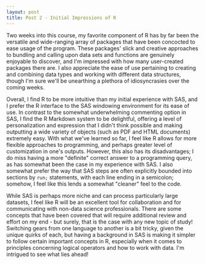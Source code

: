 ```yaml
---
layout: post
title: Post 2 - Initial Impressions of R
---
```



Two weeks into this course, my favorite component of R has by far been the versatile and wide-ranging array of packages that have been concocted to ease usage of the program. These packages' slick and creative approaches to bundling and calling upon data sets and functions are genuinely enjoyable to discover, and I'm impressed with how many user-created packages there are. I also appreciate the ease of use pertaining to creating and combining data types and working with different data structures, though I'm sure we'll be unearthing a plethora of idiosyncrasies over the coming weeks.

Overall, I find R to be more intuitive than my initial experience with SAS, and I prefer the R interface to the SAS windowing environment for its ease of use. In contrast to the somewhat underwhelming commenting option in SAS, I find the R Markdown system to be delightful, offering a level of personalization and expression that I didn't think possible and making outputting a wide variety of objects (such as PDF and HTML documents) extremely easy. With what we've learned so far, I feel like R allows for more flexible approaches to programming, and perhaps greater level of customization in one's outputs. However, this also has its disadvantages; I do miss having a more "definite" correct answer to a programming query, as has somewhat been the case in my experience with SAS. I also somewhat prefer the way that SAS steps are often explicitly bounded into sections by `run;` statements, with each line ending in a semicolon; somehow, I feel like this lends a somewhat "cleaner" feel to the code.

While SAS is perhaps more niche and can process particularly large datasets, I feel like R will be an excellent tool for collaboration and for communicating with non-data science professionals. There are some concepts that have been covered that will require additional review and effort on my end - but surely, that is the case with any new topic of study! Switching gears from one language to another is a bit tricky, given the unique quirks of each, but having a background in SAS is making it simpler to follow certain important concepts in R, especially when it comes to principles concerning logical operators and how to work with data. I'm intrigued to see what lies ahead! 
